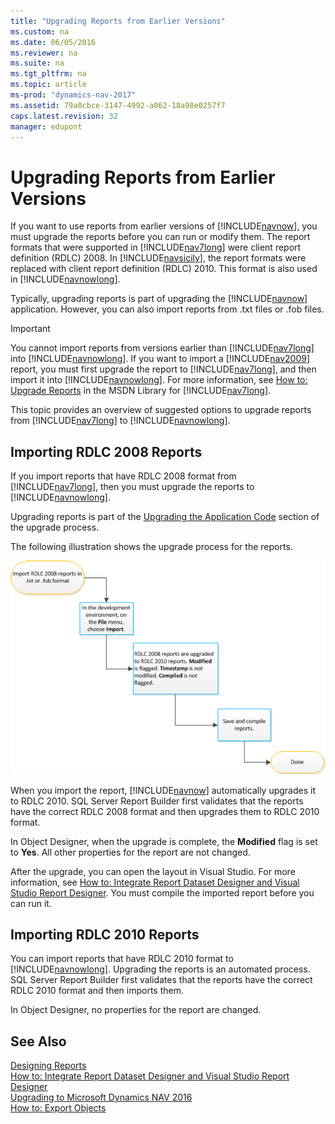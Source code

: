 ```yaml
---
title: "Upgrading Reports from Earlier Versions"
ms.custom: na
ms.date: 06/05/2016
ms.reviewer: na
ms.suite: na
ms.tgt_pltfrm: na
ms.topic: article
ms-prod: "dynamics-nav-2017"
ms.assetid: 79a0cbce-3147-4992-a062-18a98e0257f7
caps.latest.revision: 32
manager: edupont
---
```

# Upgrading Reports from Earlier Versions
If you want to use reports from earlier versions of [!INCLUDE[navnow](includes/navnow_md.md)], you must upgrade the reports before you can run or modify them. The report formats that were supported in [!INCLUDE[nav7long](includes/nav7long_md.md)] were client report definition \(RDLC\) 2008. In [!INCLUDE[navsicily](includes/navsicily_md.md)], the report formats were replaced with client report definition \(RDLC\) 2010. This format is also used in [!INCLUDE[navnowlong](includes/navnowlong_md.md)].  
  
 Typically, upgrading reports is part of upgrading the [!INCLUDE[navnow](includes/navnow_md.md)] application. However, you can also import reports from .txt files or .fob files.  
  
> [!IMPORTANT]  
>  You cannot import reports from versions earlier than [!INCLUDE[nav7long](includes/nav7long_md.md)] into [!INCLUDE[navnowlong](includes/navnowlong_md.md)]. If you want to import a [!INCLUDE[nav2009](includes/nav2009_md.md)] report, you must first upgrade the report to [!INCLUDE[nav7long](includes/nav7long_md.md)], and then import it into [!INCLUDE[navnowlong](includes/navnowlong_md.md)]. For more information, see [How to: Upgrade Reports](http://go.microsoft.com/fwlink/?LinkId=276767) in the MSDN Library for [!INCLUDE[nav7long](includes/nav7long_md.md)].  
  
 This topic provides an overview of suggested options to upgrade reports from [!INCLUDE[nav7long](includes/nav7long_md.md)] to [!INCLUDE[navnowlong](includes/navnowlong_md.md)].  
  
## Importing RDLC 2008 Reports  
 If you import reports that have RDLC 2008 format from [!INCLUDE[nav7long](includes/nav7long_md.md)], then you must upgrade the reports to [!INCLUDE[navnowlong](includes/navnowlong_md.md)].  
  
 Upgrading reports is part of the [Upgrading the Application Code](Upgrading-the-Application-Code.md) section of the upgrade process.  
  
 The following illustration shows the upgrade process for the reports.  
  
 ![Upgrade Process for RDLC 2008 Reports](media/Sicily_Report_Upgrade_TXT_Format.png "Sicily\_Report\_Upgrade\_TXT\_Format")  
  
 When you import the report, [!INCLUDE[navnow](includes/navnow_md.md)] automatically upgrades it to RDLC 2010. SQL Server Report Builder first validates that the reports have the correct RDLC 2008 format and then upgrades them to RDLC 2010 format.  
  
 In Object Designer, when the upgrade is complete, the **Modified** flag is set to **Yes**. All other properties for the report are not changed.  
  
 After the upgrade, you can open the layout in Visual Studio. For more information, see [How to: Integrate Report Dataset Designer and Visual Studio Report Designer](How-to--Integrate%20Report%20Dataset%20Designer%20and%20Visual%20Studio%20Report%20Designer.md). You must compile the imported report before you can run it.  
  
## Importing RDLC 2010 Reports  
 You can import reports that have RDLC 2010 format to [!INCLUDE[navnowlong](includes/navnowlong_md.md)]. Upgrading the reports is an automated process. SQL Server Report Builder first validates that the reports have the correct RDLC 2010 format and then imports them.  
  
 In Object Designer, no properties for the report are changed.  
  
## See Also  
 [Designing Reports](Designing-Reports.md)   
 [How to: Integrate Report Dataset Designer and Visual Studio Report Designer](How-to--Integrate%20Report%20Dataset%20Designer%20and%20Visual%20Studio%20Report%20Designer.md)   
 [Upgrading to Microsoft Dynamics NAV 2016](Upgrading-to-Microsoft-Dynamics-NAV-2016.md)   
 [How to: Export Objects](How-to--Export%20Objects.md)